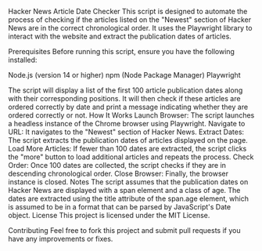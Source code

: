 Hacker News Article Date Checker
This script is designed to automate the process of checking if the articles listed on the "Newest" section of Hacker News are in the correct chronological order.
It uses the Playwright library to interact with the website and extract the publication dates of articles.

Prerequisites
Before running this script, ensure you have the following installed:

Node.js (version 14 or higher)
npm (Node Package Manager)
Playwright


The script will display a list of the first 100 article publication dates along with their corresponding positions.
It will then check if these articles are ordered correctly by date and print a message indicating whether they are ordered correctly or not.
How It Works
Launch Browser: The script launches a headless instance of the Chrome browser using Playwright.
Navigate to URL: It navigates to the "Newest" section of Hacker News.
Extract Dates: The script extracts the publication dates of articles displayed on the page.
Load More Articles: If fewer than 100 dates are extracted, the script clicks the "more" button to load additional articles and repeats the process.
Check Order: Once 100 dates are collected, the script checks if they are in descending chronological order.
Close Browser: Finally, the browser instance is closed.
Notes
The script assumes that the publication dates on Hacker News are displayed with a span element and a class of age.
The dates are extracted using the title attribute of the span.age element, which is assumed to be in a format that can be parsed by JavaScript's Date object.
License
This project is licensed under the MIT License.

Contributing
Feel free to fork this project and submit pull requests if you have any improvements or fixes.
